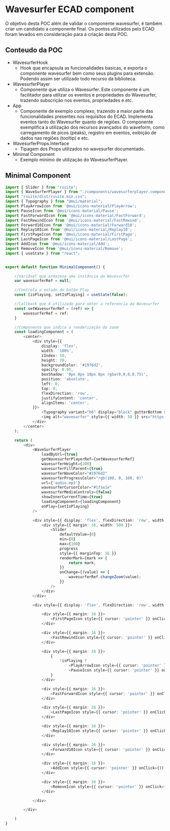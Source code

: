 # Wavesurfer ECAD component

O objetivo desta POC além de validar o componente wavesurfer, é também criar um candidato a componente final.
Os pontos utilizados pelo ECAD foram levados em consideração para a criação desta POC.

## Conteudo da POC

- WavesurferHook
  - Hook que encapsula as funcionalidades basicas, e exporta o componente wavesurfer bem como seus plugins para extensão. Podendo assim ser utilizado todo recurso da biblioteca.
- WavesurferPlayer
  - Componente que utiliza o Wavesurfer. Este componente é um facilitador para utilizar os eventos e propriedades do Wavesurfer, trazendo subscrição nos eventos, propriedades e etc.
- App
  - Componente de exemplo complexo, trazendo a maior parte das funcionalidades presentes nos requisitos do ECAD. Implementa eventos tanto do Wavesurfer quanto de regiões. O componente exemplifica a utilização dos recursos avançados do waveform, como carregamento de picos (peaks), registro em eventos, exibição de dados nas regiões (tooltip) e etc.
- WavesurferProps.Interface
  - Tipagem dos Props utilizados no wavesurfer documentado.
- Minimal Component
  - Exemplo mínimo de utilização do WavesurferPlayer.
 
## Minimal Component

```typescript
import { Slider } from "rsuite";
import { WaveSurferPlayer } from "./components/wavesurferplayer.component";
import "rsuite/dist/rsuite.min.css";
import { Typography } from "@mui/material";
import PlayArrowIcon from '@mui/icons-material/PlayArrow';
import PauseIcon from '@mui/icons-material/Pause';
import FastForwardIcon from '@mui/icons-material/FastForward';
import FastRewindIcon from '@mui/icons-material/FastRewind';
import Forward10Icon from '@mui/icons-material/Forward10';
import Replay10Icon from '@mui/icons-material/Replay10';
import FirstPageIcon from '@mui/icons-material/FirstPage';
import LastPageIcon from '@mui/icons-material/LastPage';
import AddIcon from '@mui/icons-material/Add';
import RemoveIcon from '@mui/icons-material/Remove';
import { useState } from "react";


export default function MinimalComponent() {

    //Variável que armazena uma instância da Wavesurfer
    var wavesurferRef = null;

    //Controla o estado do botão Play
    const [isPlaying, setIsPlaying] = useState(false);

    //Callback que é utilizado para obter a referencia da Wavesurfer
    const setWavesurferRef = (ref) => {
        wavesurferRef = ref;
    }

    //Componente que indica a renderização do zoom    
    const loadingComponent = (
        <center>
            <div style={{
                display: 'flex',
                width: '100%',
                zIndex: 10,
                height: 70,
                backgroundColor: '#1976d2',
                opacity: 0.95,
                boxShadow: '0px 0px 10px 0px rgba(0,0,0,0.75)',
                position: 'absolute',
                left: 0,
                top: 0,
                flexDirection: 'row',
                justifyContent: 'center',
                alignItems: 'center',
            }}>
                <Typography variant="h6" display="block" gutterBottom style={{ color: 'white', marginTop: 5 }}>Estamos renderizando seu áudio, mas você pode interagir enquanto isso.</Typography>
                <img alt="wavesurfer" style={{ width: 50 }} src="https://cdn.pixabay.com/animation/2023/03/20/02/45/02-45-27-186_512.gif" />
            </div>
        </center>
    );

    return (
        <div>
            <WaveSurferPlayer
                loadByUrl={true}
                getWavesurferPlayerRef={setWavesurferRef}
                wavesurferHeight={200}
                wavesurferFillParent={true}
                wavesurferWaveColor="#1976d2"
                wavesurferProgressColor="rgb(100, 0, 100, 0)"
                url={'audio.mp3'}
                wavesurferCursorColor="#1f1e1e"
                wavesurferMediaControls={false}
                showInnerCurrentTime={true}
                loadingComponent={loadingComponent}
                onPlay={setIsPlaying}
            />

            <div style={{ display: 'flex', flexDirection: 'row', width: '100%', justifyContent: 'center', alignItems: 'center' }}>
                <div style={{ margin: 16, width: 500 }}>
                    <Slider
                        defaultValue={0}
                        min={0}
                        max={100}
                        progress
                        style={{ marginTop: 16 }}
                        renderMark={mark => {
                            return mark;
                        }}
                        onChange={(value) => {
                            wavesurferRef.changeZoom(value);
                        }}
                    />
                </div>
            </div>

            <div style={{ display: 'flex', flexDirection: 'row', width: '100%', justifyContent: 'center', alignItems: 'center' }}>

                <div style={{ margin: 16 }}>
                    <FirstPageIcon style={{ cursor: 'pointer' }} onClick={() => { wavesurferRef.wavesurfer.seekTo(0); }} />
                </div>

                <div style={{ margin: 16 }}>
                    <FastRewindIcon style={{ cursor: 'pointer' }} onClick={() => { wavesurferRef.toPreviousRegion(); }} />
                </div>

                <div style={{ margin: 16 }}>
                    {
                        !isPlaying ?
                            <PlayArrowIcon style={{ cursor: 'pointer' }} onClick={() => wavesurferRef.wsRegions.wavesurfer.play()} /> :
                            <PauseIcon style={{ cursor: 'pointer' }} onClick={() => wavesurferRef.wsRegions.wavesurfer.pause()} />
                    }
                </div>

                <div style={{ margin: 16 }}>
                    <FastForwardIcon style={{ cursor: 'pointer' }} onClick={() => { wavesurferRef.toNextRegion(); }} />
                </div>

                <div style={{ margin: 16 }}>
                    <LastPageIcon style={{ cursor: 'pointer' }} onClick={() => { wavesurferRef.wavesurfer.seekTo(1); }} />
                </div>

                <div style={{ margin: 16 }}>
                    <Replay10Icon style={{ cursor: 'pointer' }} onClick={() => { wavesurferRef.wavesurfer.setTime(wavesurferRef.wavesurfer.getCurrentTime() - 10) }} />
                </div>

                <div style={{ margin: 16 }}>
                    <Forward10Icon style={{ cursor: 'pointer' }} onClick={() => { wavesurferRef.wavesurfer.setTime(wavesurferRef.wavesurfer.getCurrentTime() + 10) }} />
                </div>

                <div style={{ margin: 16 }}>
                    <AddIcon style={{ cursor: 'pointer' }} onClick={() => { wavesurferRef.wavesurfer.setPlaybackRate(wavesurferRef.wavesurfer.getPlaybackRate() + 0.1); }} />
                </div>

                <div style={{ margin: 16 }}>
                    <RemoveIcon style={{ cursor: 'pointer' }} onClick={() => { wavesurferRef.wavesurfer.setPlaybackRate(wavesurferRef.wavesurfer.getPlaybackRate() - 0.1); }} />
                </div>

            </div>

        </div>

    )
}
```
